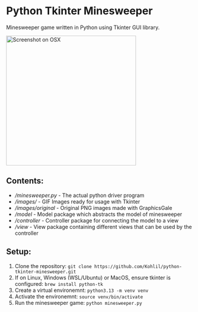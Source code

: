 # Python Tkinter Minesweeper

Minesweeper game written in Python using Tkinter GUI library.

<img src="https://i.imgur.com/8JwCyAQ.png" alt="Screenshot on OSX" height="350"/>

## Contents:
- */minesweeper.py* - The actual python driver program
- */images/* - GIF Images ready for usage with Tkinter
- */images/original* - Original PNG images made with GraphicsGale
- */model* - Model package which abstracts the model of minesweeper
- */controller* - Controller package for connecting the model to a view
- */view* - View package containing different views that can be used by the controller

## Setup:
1. Clone the repository: `git clone https://github.com/Kohlil/python-tkinter-minesweeper.git`
2. If on Linux, Windows (WSL/Ubuntu) or MacOS, ensure tkinter is configured: `brew install python-tk`
3. Create a virtual environemnt: `python3.13 -m venv venv`
4. Activate the environemnt: `source venv/bin/activate`
5. Run the minesweeper game: `python minesweeper.py`